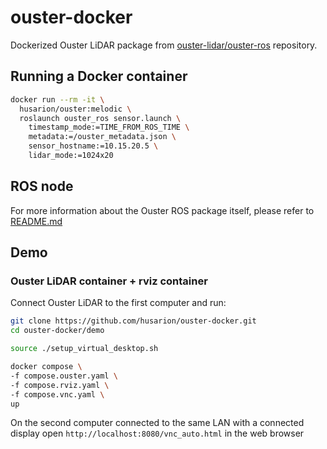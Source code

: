 # ouster-docker

Dockerized Ouster LiDAR package from [ouster-lidar/ouster-ros](https://github.com/ouster-lidar/ouster-ros) repository.

## Running a Docker container

```bash
docker run --rm -it \
  husarion/ouster:melodic \
  roslaunch ouster_ros sensor.launch \
    timestamp_mode:=TIME_FROM_ROS_TIME \
    metadata:=/ouster_metadata.json \
    sensor_hostname:=10.15.20.5 \
    lidar_mode:=1024x20 
```

## ROS node

For more information about the Ouster ROS package itself, please refer to [README.md](https://github.com/ouster-lidar/ouster-ros#readme)

## Demo

### Ouster LiDAR container + rviz container

Connect Ouster LiDAR to the first computer and run:

```bash
git clone https://github.com/husarion/ouster-docker.git
cd ouster-docker/demo

source ./setup_virtual_desktop.sh

docker compose \
-f compose.ouster.yaml \
-f compose.rviz.yaml \
-f compose.vnc.yaml \
up
```

On the second computer connected to the same LAN with a connected display open `http://localhost:8080/vnc_auto.html` in the web browser


